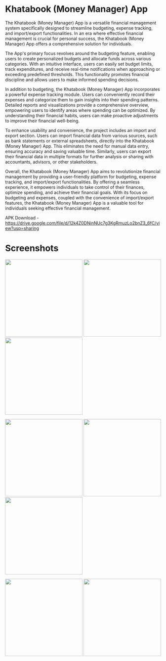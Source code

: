 # Khatabook (Money Manager) App
The Khatabook (Money Manager) App is a versatile financial management system specifically designed to streamline budgeting, expense tracking, and import/export functionalities. In an era where effective financial management is crucial for personal success, the Khatabook (Money Manager) App offers a comprehensive solution for individuals.

The App's primary focus revolves around the budgeting feature, enabling users to create personalized budgets and allocate funds across various categories. With an intuitive interface, users can easily set budget limits, track expenditures, and receive real-time notifications when approaching or exceeding predefined thresholds. This functionality promotes financial discipline and allows users to make informed spending decisions.

In addition to budgeting, the Khatabook (Money Manager) App incorporates a powerful expense tracking module. Users can conveniently record their expenses and categorize them to gain insights into their spending patterns. Detailed reports and visualizations provide a comprehensive overview, empowering users to identify areas where spending can be optimized. By understanding their financial habits, users can make proactive adjustments to improve their financial well-being.

To enhance usability and convenience, the project includes an import and export section. Users can import financial data from various sources, such as bank statements or external spreadsheets, directly into the Khatabook (Money Manager) App. This eliminates the need for manual data entry, ensuring accuracy and saving valuable time. Similarly, users can export their financial data in multiple formats for further analysis or sharing with accountants, advisors, or other stakeholders.

Overall, the Khatabook (Money Manager) App aims to revolutionize financial management by providing a user-friendly platform for budgeting, expense tracking, and import/export functionalities. By offering a seamless experience, it empowers individuals to take control of their finances, optimize spending, and achieve their financial goals. With its focus on budgeting and expenses, coupled with the convenience of import/export features, the Khatabook (Money Manager) App is a valuable tool for individuals seeking effective financial management.

APK Download - https://drive.google.com/file/d/12k4Z0DNinNUc7g3KgRmuzLo2bnZ3_6fC/view?usp=sharing

# Screenshots
[<img src="https://cloud.githubusercontent.com/assets/5264535/23584126/9f3b6e3e-0125-11e7-8c0a-27d176dd0c00.png" width=250>](https://cloud.githubusercontent.com/assets/5264535/23584126/9f3b6e3e-0125-11e7-8c0a-27d176dd0c00.png)
[<img src="https://cloud.githubusercontent.com/assets/5264535/23584129/b21da058-0125-11e7-952a-3f8202fe70b4.png" width=250>](https://cloud.githubusercontent.com/assets/5264535/23584129/b21da058-0125-11e7-952a-3f8202fe70b4.png)
[<img src="https://cloud.githubusercontent.com/assets/5264535/23584136/ec4ebe42-0125-11e7-8a27-c12309bdffe9.png" width=250>](https://cloud.githubusercontent.com/assets/5264535/23584136/ec4ebe42-0125-11e7-8a27-c12309bdffe9.png)

[<img src="https://cloud.githubusercontent.com/assets/5264535/23584137/ed87297a-0125-11e7-8d76-38b77a2938da.png" width=250>](https://cloud.githubusercontent.com/assets/5264535/23584137/ed87297a-0125-11e7-8d76-38b77a2938da.png)
[<img src="https://cloud.githubusercontent.com/assets/5264535/24686991/1939303c-1985-11e7-828a-836227bdc155.png" width=250>](https://cloud.githubusercontent.com/assets/5264535/24686991/1939303c-1985-11e7-828a-836227bdc155.png)
[<img src="https://cloud.githubusercontent.com/assets/5264535/23929601/ab0484be-08fd-11e7-9ffa-b003d72605f6.png" width=250>](https://cloud.githubusercontent.com/assets/5264535/23929601/ab0484be-08fd-11e7-9ffa-b003d72605f6.png)

[<img src="https://cloud.githubusercontent.com/assets/5264535/23584139/f12ae6ca-0125-11e7-855e-aaf44bd36873.png" width=250>](https://cloud.githubusercontent.com/assets/5264535/23584139/f12ae6ca-0125-11e7-855e-aaf44bd36873.png)
[<img src="https://cloud.githubusercontent.com/assets/5264535/23584140/f2b7acf8-0125-11e7-8aea-62e49e1e9cf4.png" width=250>](https://cloud.githubusercontent.com/assets/5264535/23584140/f2b7acf8-0125-11e7-8aea-62e49e1e9cf4.png)

